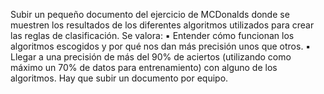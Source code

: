 Subir un pequeño documento del ejercicio de MCDonalds donde se muestren los
resultados de los diferentes algoritmos utilizados para crear las reglas de clasificación. Se
valora:
▪ Entender cómo funcionan los algoritmos escogidos y por qué nos dan más
precisión unos que otros.
▪ Llegar a una precisión de más del 90% de aciertos (utilizando como máximo un
70% de datos para entrenamiento) con alguno de los algoritmos.
Hay que subir un documento por equipo.
